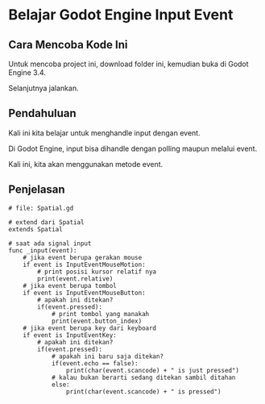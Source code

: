 # Belajar Godot Engine Input Event

## Cara Mencoba Kode Ini

Untuk mencoba project ini, download folder ini, kemudian buka di Godot Engine 3.4.

Selanjutnya jalankan.

## Pendahuluan

Kali ini kita belajar untuk menghandle input dengan event.

Di Godot Engine, input bisa dihandle dengan polling maupun melalui event.

Kali ini, kita akan menggunakan metode event.

## Penjelasan

```
# file: Spatial.gd

# extend dari Spatial
extends Spatial

# saat ada signal input
func _input(event):
    # jika event berupa gerakan mouse
    if event is InputEventMouseMotion:
        # print posisi kursor relatif nya
        print(event.relative)
    # jika event berupa tombol
    if event is InputEventMouseButton:
        # apakah ini ditekan?
        if(event.pressed):
            # print tombol yang manakah
            print(event.button_index)
    # jika event berupa key dari keyboard
    if event is InputEventKey:
        # apakah ini ditekan?
        if(event.pressed):
            # apakah ini baru saja ditekan?
            if(event.echo == false):
                print(char(event.scancode) + " is just pressed")
            # kalau bukan berarti sedang ditekan sambil ditahan
            else:
                print(char(event.scancode) + " is pressed")
```

# 
